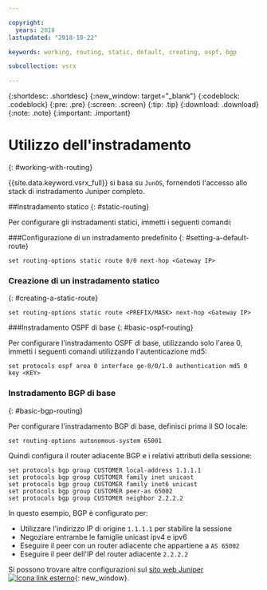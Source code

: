 ```yaml
---

copyright:
  years: 2018
lastupdated: "2018-10-22"

keywords: working, routing, static, default, creating, ospf, bgp

subcollection: vsrx

---
```


{:shortdesc: .shortdesc}
{:new_window: target="_blank"}
{:codeblock: .codeblock}
{:pre: .pre}
{:screen: .screen}
{:tip: .tip}
{:download: .download}
{:note: .note}
{:important: .important}

# Utilizzo dell'instradamento
{: #working-with-routing}

{{site.data.keyword.vsrx_full}} si basa su `JunOS`, fornendoti l'accesso allo stack di instradamento Juniper completo.

##Instradamento statico
{: #static-routing}

Per configurare gli instradamenti statici, immetti i seguenti comandi:

###Configurazione di un instradamento predefinito
{: #setting-a-default-route}

```
set routing-options static route 0/0 next-hop <Gateway IP>
```

### Creazione di un instradamento statico
{: #creating-a-static-route}
```
set routing-options static route <PREFIX/MASK> next-hop <Gateway IP>
```  

###Instradamento OSPF di base
{: #basic-ospf-routing}

Per configurare l'instradamento OSPF di base, utilizzando solo l'area 0, immetti i seguenti comandi utilizzando l'autenticazione md5:

```
set protocols ospf area 0 interface ge-0/0/1.0 authentication md5 0 key <KEY>
```

### Instradamento BGP di base
{: #basic-bgp-routing}

Per configurare l'instradamento BGP di base, definisci prima il SO locale:

```
set routing-options autonomous-system 65001
```

Quindi configura il router adiacente BGP e i relativi attributi della sessione:

```
set protocols bgp group CUSTOMER local-address 1.1.1.1
set protocols bgp group CUSTOMER family inet unicast
set protocols bgp group CUSTOMER family inet6 unicast
set protocols bgp group CUSTOMER peer-as 65002
set protocols bgp group CUSTOMER neighbor 2.2.2.2
```

In questo esempio, BGP è configurato per:

* Utilizzare l'indirizzo IP di origine `1.1.1.1` per stabilire la sessione
* Negoziare entrambe le famiglie unicast ipv4 e ipv6
* Eseguire il peer con un router adiacente che appartiene a `AS 65002`
* Eseguire il peer dell'IP del router adiacente `2.2.2.2`

Si possono trovare altre configurazioni sul [sito web Juniper ![Icona link esterno](../../icons/launch-glyph.svg "Icona link esterno")](https://www.juniper.net/documentation/en_US/junos11.4/information-products/topic-collections/config-guide-routing/config-guide-routing.pdf){: new_window}.
